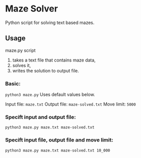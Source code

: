 # Maze Solver
Python script for solving text based mazes.

## Usage
maze.py script
1. takes a text file that contains maze data,
2. solves it,
3. writes the solution to output file.

### Basic:
```python3 maze.py```
Uses default values below.

Input file: ```maze.txt``` 
Output file: ```maze-solved.txt```
Move limit: ```5000```

### Specift input and output file:
```python3 maze.py maze.txt maze-solved.txt```

### Specift input file, output file and move limit:
```python3 maze.py maze.txt maze-solved.txt 10_000```

